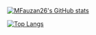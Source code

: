 [![MFauzan26's GitHub stats](https://github-readme-stats.vercel.app/api?username=MFauzan26)](https://github.com/anuraghazra/github-readme-stats)

[![Top Langs](https://github-readme-stats.vercel.app/api/top-langs/?username=MFauzan26)](https://github.com/anuraghazra/github-readme-stats)
